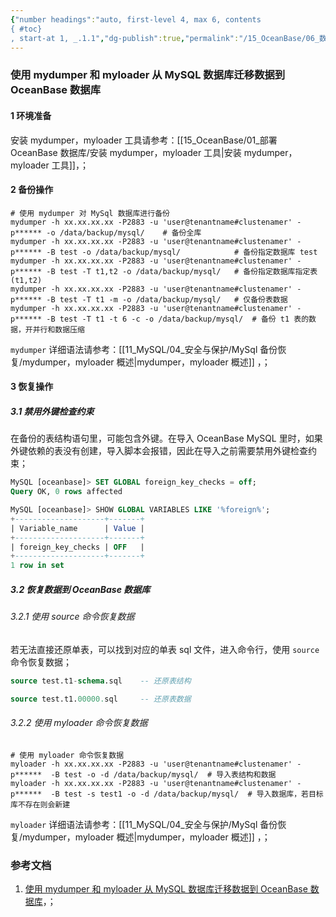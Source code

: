 ```yaml
---
{"number headings":"auto, first-level 4, max 6, contents
{ #toc}
, start-at 1, _.1.1","dg-publish":true,"permalink":"/15_OceanBase/06_数据迁移/使用 mydumper 和 myloader 从 MySQL 数据库迁移数据到 OceanBase 数据库/","dgPassFrontmatter":true}
---
```



### 使用 mydumper 和 myloader 从 MySQL 数据库迁移数据到 OceanBase 数据库
#### 1 环境准备
安装 mydumper，myloader 工具请参考：[[15_OceanBase/01_部署 OceanBase 数据库/安装 mydumper，myloader 工具\|安装 mydumper，myloader 工具]]，；

#### 2 备份操作

```shell
# 使用 mydumper 对 MySql 数据库进行备份
mydumper -h xx.xx.xx.xx -P2883 -u 'user@tenantname#clustenamer' -p****** -o /data/backup/mysql/    # 备份全库          
mydumper -h xx.xx.xx.xx -P2883 -u 'user@tenantname#clustenamer' -p****** -B test -o /data/backup/mysql/            # 备份指定数据库 test
mydumper -h xx.xx.xx.xx -P2883 -u 'user@tenantname#clustenamer' -p****** -B test -T t1,t2 -o /data/backup/mysql/   # 备份指定数据库指定表(t1,t2)
mydumper -h xx.xx.xx.xx -P2883 -u 'user@tenantname#clustenamer' -p****** -B test -T t1 -m -o /data/backup/mysql/   # 仅备份表数据
mydumper -h xx.xx.xx.xx -P2883 -u 'user@tenantname#clustenamer' -p****** -B test -T t1 -t 6 -c -o /data/backup/mysql/  # 备份 t1 表的数据，开并行和数据压缩
```
`mydumper` 详细语法请参考：[[11_MySQL/04_安全与保护/MySql 备份恢复/mydumper，myloader 概述\|mydumper，myloader 概述]] ，；

#### 3 恢复操作
##### 3.1 禁用外键检查约束
在备份的表结构语句里，可能包含外键。在导入 OceanBase MySQL 里时，如果外键依赖的表没有创建，导入脚本会报错，因此在导入之前需要禁用外键检查约束；

```sql
MySQL [oceanbase]> SET GLOBAL foreign_key_checks = off;
Query OK, 0 rows affected

MySQL [oceanbase]> SHOW GLOBAL VARIABLES LIKE '%foreign%';
+--------------------+-------+
| Variable_name      | Value |
+--------------------+-------+
| foreign_key_checks | OFF   |
+--------------------+-------+
1 row in set
```

##### 3.2 恢复数据到 OceanBase 数据库
###### 3.2.1 使用 source 命令恢复数据
若无法直接还原单表，可以找到对应的单表 sql 文件，进入命令行，使用 `source` 命令恢复数据；

```sql
source test.t1-schema.sql    -- 还原表结构

source test.t1.00000.sql     -- 还原表数据
```

###### 3.2.2 使用 myloader 命令恢复数据
```shell
# 使用 myloader 命令恢复数据
myloader -h xx.xx.xx.xx -P2883 -u 'user@tenantname#clustenamer' -p******  -B test -o -d /data/backup/mysql/  # 导入表结构和数据
myloader -h xx.xx.xx.xx -P2883 -u 'user@tenantname#clustenamer' -p******  -B test -s test1 -o -d /data/backup/mysql/  # 导入数据库，若目标库不存在则会新建
```
`myloader` 详细语法请参考：[[11_MySQL/04_安全与保护/MySql 备份恢复/mydumper，myloader 概述\|mydumper，myloader 概述]] ，；

### 参考文档
1. [使用 mydumper 和 myloader 从 MySQL 数据库迁移数据到 OceanBase 数据库](https://www.oceanbase.com/docs/common-oceanbase-database-cn-1000000000218006)，；






